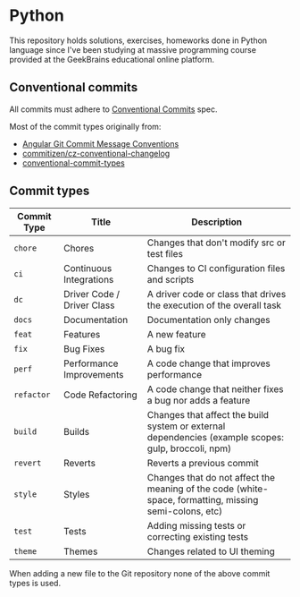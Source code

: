 # Python

This repository holds solutions, exercises, homeworks done in Python language since I've been studying at massive programming course provided at the GeekBrains educational online platform.

## Conventional commits

All commits must adhere to [Conventional Commits](https://www.conventionalcommits.org/en/v1.0.0/) spec.

Most of the commit types originally from:
* [Angular Git Commit Message Conventions](https://github.com/angular/angular/blob/master/CONTRIBUTING.md#type)
* [commitizen/cz-conventional-changelog](https://github.com/commitizen/cz-conventional-changelog)
* [conventional-commit-types](https://github.com/commitizen/conventional-commit-types)

## Commit types

| Commit Type | Title                     | Description                                                                                                 |
| ----------- | ------------------------- | ----------------------------------------------------------------------------------------------------------- |
| `chore`     | Chores                    | Changes that don't modify src or test files                                                                 |
| `ci`        | Continuous Integrations   | Changes to CI configuration files and scripts                                                               |
| `dc`        | Driver Code / Driver Class| A driver code or class that drives the execution of the overall task                                        |
| `docs`      | Documentation             | Documentation only changes                                                                                  |
| `feat`      | Features                  | A new feature                                                                                               |
| `fix`       | Bug Fixes                 | A bug fix                                                                                                   |
| `perf`      | Performance Improvements  | A code change that improves performance                                                                     |
| `refactor`  | Code Refactoring          | A code change that neither fixes a bug nor adds a feature                                                   |
| `build`     | Builds                    | Changes that affect the build system or external dependencies (example scopes: gulp, broccoli, npm)         |
| `revert`    | Reverts                   | Reverts a previous commit                                                                                   |
| `style`     | Styles                    | Changes that do not affect the meaning of the code (white-space, formatting, missing semi-colons, etc)      |
| `test`      | Tests                     | Adding missing tests or correcting existing tests                                                           |
| `theme`     | Themes                    | Changes related to UI theming                                                                               |

When adding a new file to the Git repository none of the above commit types is used.
